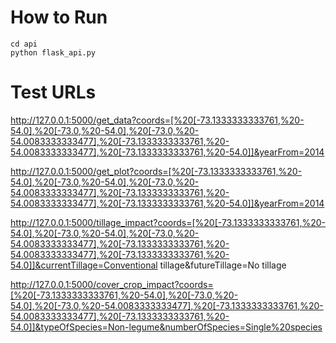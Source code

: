# How to Run

```text
cd api
python flask_api.py
```

# Test URLs
http://127.0.0.1:5000/get_data?coords=[%20[-73.1333333333761,%20-54.0],%20[-73.0,%20-54.0],%20[-73.0,%20-54.0083333333477],%20[-73.1333333333761,%20-54.0083333333477],%20[-73.1333333333761,%20-54.0]]&yearFrom=2014

http://127.0.0.1:5000/get_plot?coords=[%20[-73.1333333333761,%20-54.0],%20[-73.0,%20-54.0],%20[-73.0,%20-54.0083333333477],%20[-73.1333333333761,%20-54.0083333333477],%20[-73.1333333333761,%20-54.0]]&yearFrom=2014

http://127.0.0.1:5000/tillage_impact?coords=[%20[-73.1333333333761,%20-54.0],%20[-73.0,%20-54.0],%20[-73.0,%20-54.0083333333477],%20[-73.1333333333761,%20-54.0083333333477],%20[-73.1333333333761,%20-54.0]]&currentTillage=Conventional tillage&futureTillage=No tillage

http://127.0.0.1:5000/cover_crop_impact?coords=[%20[-73.1333333333761,%20-54.0],%20[-73.0,%20-54.0],%20[-73.0,%20-54.0083333333477],%20[-73.1333333333761,%20-54.0083333333477],%20[-73.1333333333761,%20-54.0]]&typeOfSpecies=Non-legume&numberOfSpecies=Single%20species